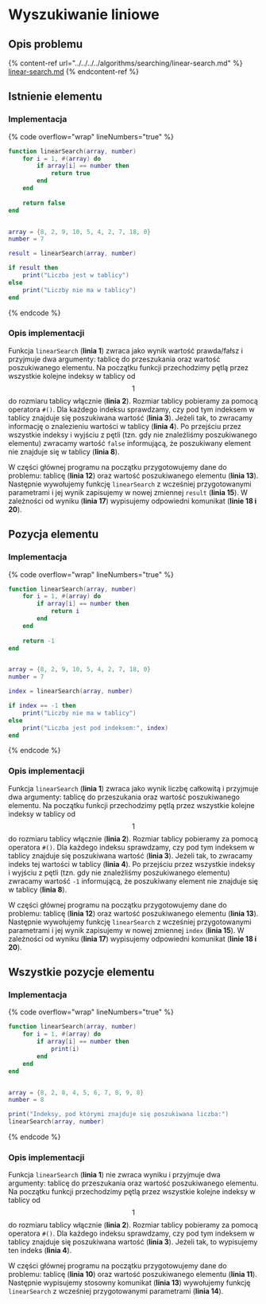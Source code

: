 # Wyszukiwanie liniowe

## Opis problemu

{% content-ref url="../../../../algorithms/searching/linear-search.md" %}
[linear-search.md](../../../../algorithms/searching/linear-search.md)
{% endcontent-ref %}

## Istnienie elementu

### Implementacja

{% code overflow="wrap" lineNumbers="true" %}
```lua
function linearSearch(array, number)
    for i = 1, #(array) do
        if array[i] == number then
            return true
        end
    end
    
    return false
end


array = {8, 2, 9, 10, 5, 4, 2, 7, 18, 0}
number = 7

result = linearSearch(array, number)

if result then
    print("Liczba jest w tablicy")
else
    print("Liczby nie ma w tablicy")
end
```
{% endcode %}

### Opis implementacji

Funkcja `linearSearch` (**linia 1**) zwraca jako wynik wartość prawda/fałsz i przyjmuje dwa argumenty: tablicę do przeszukania oraz wartość poszukiwanego elementu. Na początku funkcji przechodzimy pętlą przez wszystkie kolejne indeksy w tablicy od $$1$$ do rozmiaru tablicy włącznie (**linia 2**). Rozmiar tablicy pobieramy za pomocą operatora `#()`. Dla każdego indeksu sprawdzamy, czy pod tym indeksem w tablicy znajduje się poszukiwana wartość (**linia 3**). Jeżeli tak, to zwracamy informację o znalezieniu wartości w tablicy (**linia 4**). Po przejściu przez wszystkie indeksy i wyjściu z pętli (tzn. gdy nie znaleźliśmy poszukiwanego elementu) zwracamy wartość `false` informującą, że poszukiwany element nie znajduje się w tablicy (**linia 8**).

W części głównej programu na początku przygotowujemy dane do problemu: tablicę (**linia 12**) oraz wartość poszukiwanego elementu (**linia 13**). Następnie wywołujemy funkcję `linearSearch` z wcześniej przygotowanymi parametrami i jej wynik zapisujemy w nowej zmiennej `result` (**linia 15**). W zależności od wyniku (**linia 17**) wypisujemy odpowiedni komunikat (**linie 18 i 20**).

## Pozycja elementu

### Implementacja

{% code overflow="wrap" lineNumbers="true" %}
```lua
function linearSearch(array, number)
    for i = 1, #(array) do
        if array[i] == number then
            return i
        end
    end
    
    return -1
end


array = {8, 2, 9, 10, 5, 4, 2, 7, 18, 0}
number = 7

index = linearSearch(array, number)

if index == -1 then
    print("Liczby nie ma w tablicy")
else
    print("Liczba jest pod indeksem:", index)
end
```
{% endcode %}

### Opis implementacji

Funkcja `linearSearch` (**linia 1**) zwraca jako wynik liczbę całkowitą i przyjmuje dwa argumenty: tablicę do przeszukania oraz wartość poszukiwanego elementu. Na początku funkcji przechodzimy pętlą przez wszystkie kolejne indeksy w tablicy od $$1$$ do rozmiaru tablicy włącznie (**linia 2**). Rozmiar tablicy pobieramy za pomocą operatora `#()`. Dla każdego indeksu sprawdzamy, czy pod tym indeksem w tablicy znajduje się poszukiwana wartość (**linia 3**). Jeżeli tak, to zwracamy indeks tej wartości w tablicy (**linia 4**). Po przejściu przez wszystkie indeksy i wyjściu z pętli (tzn. gdy nie znaleźliśmy poszukiwanego elementu) zwracamy wartość `-1` informującą, że poszukiwany element nie znajduje się w tablicy (**linia 8**).

W części głównej programu na początku przygotowujemy dane do problemu: tablicę (**linia 12**) oraz wartość poszukiwanego elementu (**linia 13**). Następnie wywołujemy funkcję `linearSearch` z wcześniej przygotowanymi parametrami i jej wynik zapisujemy w nowej zmiennej `index` (**linia 15**). W zależności od wyniku (**linia 17**) wypisujemy odpowiedni komunikat (**linie 18 i 20**).

## Wszystkie pozycje elementu

### Implementacja

{% code overflow="wrap" lineNumbers="true" %}
```lua
function linearSearch(array, number)
    for i = 1, #(array) do
        if array[i] == number then
            print(i)
        end
    end
end


array = {8, 2, 8, 4, 5, 6, 7, 8, 9, 8}
number = 8

print("Indeksy, pod którymi znajduje się poszukiwana liczba:")
linearSearch(array, number)
```
{% endcode %}

### Opis implementacji

Funkcja `linearSearch` (**linia 1**) nie zwraca wyniku i przyjmuje dwa argumenty: tablicę do przeszukania oraz wartość poszukiwanego elementu. Na początku funkcji przechodzimy pętlą przez wszystkie kolejne indeksy w tablicy od $$1$$ do rozmiaru tablicy włącznie (**linia 2**). Rozmiar tablicy pobieramy za pomocą operatora `#()`. Dla każdego indeksu sprawdzamy, czy pod tym indeksem w tablicy znajduje się poszukiwana wartość (**linia 3**). Jeżeli tak, to wypisujemy ten indeks (**linia 4**).

W części głównej programu na początku przygotowujemy dane do problemu: tablicę (**linia 10**) oraz wartość poszukiwanego elementu (**linia 11**). Następnie wypisujemy stosowny komunikat (**linia 13**) wywołujemy funkcję `linearSearch` z wcześniej przygotowanymi parametrami (**linia 14**).